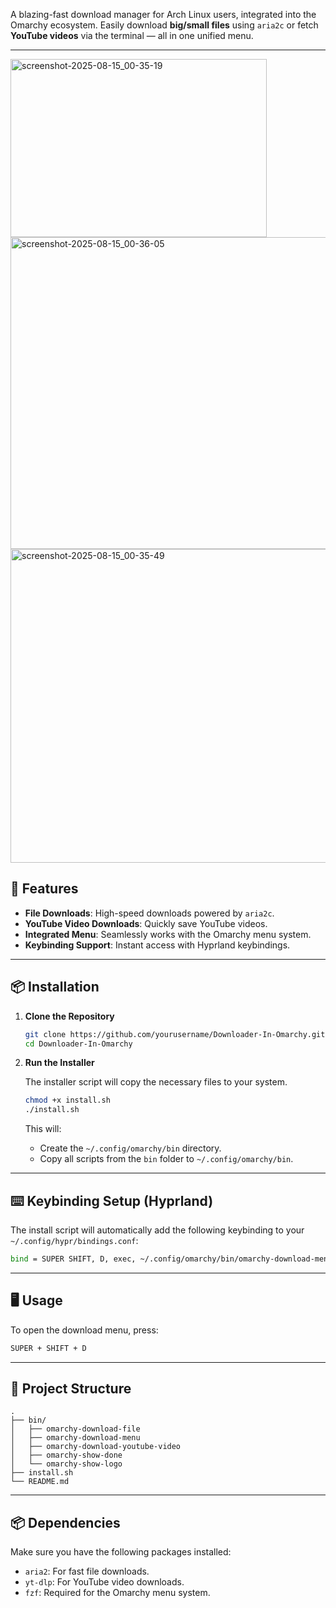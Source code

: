 

A blazing-fast download manager for Arch Linux users, integrated into the Omarchy ecosystem. Easily download **big/small files** using `aria2c` or fetch **YouTube videos** via the terminal — all in one unified menu.

---
<img width="410" height="285" alt="screenshot-2025-08-15_00-35-19" src="https://github.com/user-attachments/assets/4f07d10a-03b3-4291-bc10-c51986e2a06c" />
<img width="646" height="499" alt="screenshot-2025-08-15_00-36-05" src="https://github.com/user-attachments/assets/7fa9df82-ac90-4907-9dc1-90ac4be24e54" />
<img width="654" height="502" alt="screenshot-2025-08-15_00-35-49" src="https://github.com/user-attachments/assets/da24e8cb-f836-484b-8334-9eae8bae2e74" />



## 🚀 Features

- **File Downloads**: High-speed downloads powered by `aria2c`.
- **YouTube Video Downloads**: Quickly save YouTube videos.
- **Integrated Menu**: Seamlessly works with the Omarchy menu system.
- **Keybinding Support**: Instant access with Hyprland keybindings.

---

## 📦 Installation

1. **Clone the Repository**

   ```bash
   git clone https://github.com/yourusername/Downloader-In-Omarchy.git
   cd Downloader-In-Omarchy
   ```

2. **Run the Installer**

   The installer script will copy the necessary files to your system.

   ```bash
   chmod +x install.sh
   ./install.sh
   ```

   This will:
   - Create the `~/.config/omarchy/bin` directory.
   - Copy all scripts from the `bin` folder to `~/.config/omarchy/bin`.

---

## ⌨️ Keybinding Setup (Hyprland)

The install script will automatically add the following keybinding to your `~/.config/hypr/bindings.conf`:

```bash
bind = SUPER SHIFT, D, exec, ~/.config/omarchy/bin/omarchy-download-menu
```

---

## 🖥️ Usage

To open the download menu, press:

```bash
SUPER + SHIFT + D
```

---

## 📂 Project Structure

```
.
├── bin/
│   ├── omarchy-download-file
│   ├── omarchy-download-menu
│   ├── omarchy-download-youtube-video
│   ├── omarchy-show-done
│   └── omarchy-show-logo
├── install.sh
└── README.md
```

---

## 📦 Dependencies

Make sure you have the following packages installed:

- `aria2`: For fast file downloads.
- `yt-dlp`: For YouTube video downloads.
- `fzf`: Required for the Omarchy menu system.
